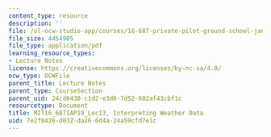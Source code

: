```yaml
---
content_type: resource
description: ''
file: /ol-ocw-studio-app/courses/16-687-private-pilot-ground-school-january-iap-2019/7e2f0426d032da266d4a24a59cfd7e1c_MIT16_687IAP19_Lec13.pdf
file_size: 4454905
file_type: application/pdf
learning_resource_types:
- Lecture Notes
license: https://creativecommons.org/licenses/by-nc-sa/4.0/
ocw_type: OCWFile
parent_title: Lecture Notes
parent_type: CourseSection
parent_uid: 24cd8438-c1d2-e3d6-7d52-602af43cbf1c
resourcetype: Document
title: MIT16_687IAP19_Lec13, Interpreting Weather Data
uid: 7e2f0426-d032-da26-6d4a-24a59cfd7e1c
---
```

